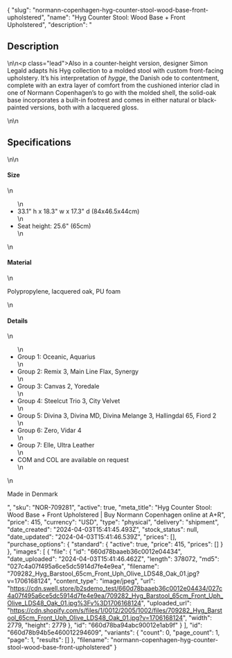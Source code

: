 {
  "slug": "normann-copenhagen-hyg-counter-stool-wood-base-front-upholstered",
  "name": "Hyg Counter Stool: Wood Base + Front Upholstered",
  "description": "<h2>Description</h2>\n<!-- split -->\n<p class=\"lead\">Also in a counter-height version, designer Simon Legald adapts his Hyg collection to a molded stool with custom front-facing upholstery. It’s his interpretation of _hygge_, the Danish ode to contentment, complete with an extra layer of comfort from the cushioned interior clad in one of Normann Copenhagen’s to go with the molded shell, the solid-oak base incorporates a built-in footrest and comes in either natural or black-painted versions, both with a lacquered gloss.</p>\n<!-- split -->\n<h2>Specifications</h2>\n<!-- split -->\n<h4>Size</h4>\n<ul>\n<li>33.1\" h x 18.3\" w x 17.3\" d (84x46.5x44cm)</li>\n<li>Seat height: 25.6\" (65cm)</li>\n</ul>\n<h4>Material</h4>\n<p>Polypropylene, lacquered oak, PU foam</p>\n<h4>Details</h4>\n<ul>\n<li>Group 1: Oceanic, Aquarius</li>\n<li>Group 2: Remix 3, Main Line Flax, Synergy</li>\n<li>Group 3: Canvas 2, Yoredale</li>\n<li>Group 4: Steelcut Trio 3, City Velvet</li>\n<li>Group 5: Divina 3, Divina MD, Divina Melange 3, Hallingdal 65, Fiord 2</li>\n<li>Group 6: Zero, Vidar 4</li>\n<li>Group 7: Elle, Ultra Leather</li>\n<li>COM and COL are available on request</li>\n</ul>\n<p>Made in Denmark</p>",
  "sku": "NOR-709281",
  "active": true,
  "meta_title": "Hyg Counter Stool: Wood Base + Front Upholstered | Buy Normann Copenhagen online at A+R",
  "price": 415,
  "currency": "USD",
  "type": "physical",
  "delivery": "shipment",
  "date_created": "2024-04-03T15:41:45.493Z",
  "stock_status": null,
  "date_updated": "2024-04-03T15:41:46.539Z",
  "prices": [],
  "purchase_options": {
    "standard": {
      "active": true,
      "price": 415,
      "prices": []
    }
  },
  "images": [
    {
      "file": {
        "id": "660d78baaeb36c0012e04434",
        "date_uploaded": "2024-04-03T15:41:46.462Z",
        "length": 378072,
        "md5": "027c4a07f495a6ce5dc5914d7fe4e9ea",
        "filename": "709282_Hyg_Barstool_65cm_Front_Uph_Olive_LDS48_Oak_01.jpg?v=1706168124",
        "content_type": "image/jpeg",
        "url": "https://cdn.swell.store/b2sdemo_test/660d78baaeb36c0012e04434/027c4a07f495a6ce5dc5914d7fe4e9ea/709282_Hyg_Barstool_65cm_Front_Uph_Olive_LDS48_Oak_01.jpg%3Fv%3D1706168124",
        "uploaded_url": "https://cdn.shopify.com/s/files/1/0012/2005/1002/files/709282_Hyg_Barstool_65cm_Front_Uph_Olive_LDS48_Oak_01.jpg?v=1706168124",
        "width": 2779,
        "height": 2779
      },
      "id": "660d78ba94abc90012e1ab9f"
    }
  ],
  "id": "660d78b94b5e460012294609",
  "variants": {
    "count": 0,
    "page_count": 1,
    "page": 1,
    "results": []
  },
  "filename": "normann-copenhagen-hyg-counter-stool-wood-base-front-upholstered"
}